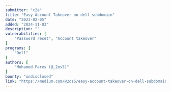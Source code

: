 ```yaml
---
submitter: "c2a"
title: "Easy Account Takeover on dell subdomain"
date: "2023-02-05"
added: "2024-11-03"
description: ""
vulnerabilities: [
    "Password reset", "Account takeover"
]
programs: [
    "Dell"
]
authors: [
    "Mohamed Fares (@_2os5)"
]
bounty: "undisclosed"
link: "https://medium.com/@2os5/easy-account-takeover-on-dell-subdomain-6297460741fd"
---
```




